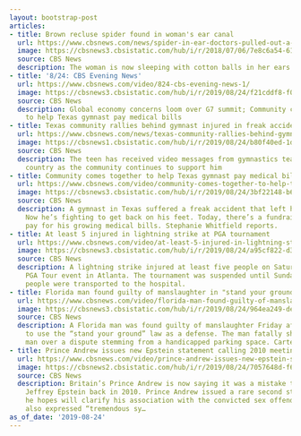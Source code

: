 ```yaml
---
layout: bootstrap-post
articles:
- title: Brown recluse spider found in woman's ear canal
  url: https://www.cbsnews.com/news/spider-in-ear-doctors-pulled-out-a-brown-recluse-spider-from-woman-who-thought-she-had-water-in-ear/
  image: https://cbsnews3.cbsistatic.com/hub/i/r/2018/07/06/7e8c6a54-615d-410c-a5f5-ea542f329682/thumbnail/1200x630/bbd2a0d4f517931d089eaa16e7136e68/getty-images-istockphoto.jpg
  source: CBS News
  description: The woman is now sleeping with cotton balls in her ears — just in case
- title: '8/24: CBS Evening News'
  url: https://www.cbsnews.com/video/824-cbs-evening-news-1/
  image: https://cbsnews3.cbsistatic.com/hub/i/r/2019/08/24/f21cddf8-f0aa-4f5f-a90c-2c57e4c12289/thumbnail/1200x630/3ab0f52744976bddba23685e67bd1828/0824-en-full-1919332-640x360.jpg
  source: CBS News
  description: Global economy concerns loom over G7 summit; Community comes together
    to help Texas gymnast pay medical bills
- title: Texas community rallies behind gymnast injured in freak accident
  url: https://www.cbsnews.com/news/texas-community-rallies-behind-gymnast-to-help-pay-medical-bills-after-freak-accident/
  image: https://cbsnews1.cbsistatic.com/hub/i/r/2019/08/24/b80f40ed-1dfd-4cff-98d2-bc9a60e095b0/thumbnail/1200x630/e63c0576708697d4367c27c658177adc/0824-en-houstongymnast-whitfield.jpg
  source: CBS News
  description: The teen has received video messages from gymnastics teams across the
    country as the community continues to support him
- title: Community comes together to help Texas gymnast pay medical bills
  url: https://www.cbsnews.com/video/community-comes-together-to-help-texas-gymnast-pay-medical-bills/
  image: https://cbsnews3.cbsistatic.com/hub/i/r/2019/08/24/3bf22148-b6fb-4954-9923-e6d26ea463ed/thumbnail/1200x630/d9d46401d78e3330680b1c0eba9970da/0824-en-houstongymnast-whitfield-1919326-640x360.jpg
  source: CBS News
  description: A gymnast in Texas suffered a freak accident that left him paralyzed.
    Now he’s fighting to get back on his feet. Today, there’s a fundraiser to help
    pay for his growing medical bills. Stephanie Whitfield reports.
- title: At least 5 injured in lightning strike at PGA tournament
  url: https://www.cbsnews.com/video/at-least-5-injured-in-lightning-strike-at-pga-tournament/
  image: https://cbsnews3.cbsistatic.com/hub/i/r/2019/08/24/a95cf822-d343-46be-ace4-ac1996d9da96/thumbnail/1200x630/2356d2b48570b4edb055798a34304cf5/0824-en-lightningstrike-vo-1919318-640x360.jpg
  source: CBS News
  description: A lightning strike injured at least five people on Saturday at the
    PGA Tour event in Atlanta. The tournament was suspended until Sunday and five
    people were transported to the hospital.
- title: Florida man found guilty of manslaughter in "stand your ground" trial
  url: https://www.cbsnews.com/video/florida-man-found-guilty-of-manslaughter-in-stand-your-ground-trial/
  image: https://cbsnews3.cbsistatic.com/hub/i/r/2019/08/24/964ea249-dea3-406b-bc31-c8fc0c7d2bd8/thumbnail/1200x630/015aa37064b548530b135f637ae14a1b/0824-en-drejkaverdict-evans-1919311-640x360.jpg
  source: CBS News
  description: A Florida man was found guilty of manslaughter Friday after trying
    to use the “stand your ground” law as a defense. The man fatally shot another
    man over a dispute stemming from a handicapped parking space. Carter Evans reports.
- title: Prince Andrew issues new Epstein statement calling 2010 meeting a mistake
  url: https://www.cbsnews.com/video/prince-andrew-issues-new-epstein-statement-calling-2010-meeting-a-mistake/
  image: https://cbsnews2.cbsistatic.com/hub/i/r/2019/08/24/7057648d-f6c5-452f-b9e3-9c887e26fc17/thumbnail/1200x630/a97194633cace8751e38c771ceb2763a/0824-en-andrew-craig-1919302-640x360.jpg
  source: CBS News
  description: Britain’s Prince Andrew is now saying it was a mistake to meet with
    Jeffrey Epstein back in 2010. Prince Andrew issued a rare second statement that
    he hopes will clarify his association with the convicted sex offender. The prince
    also expressed “tremendous sy…
as_of_date: '2019-08-24'
---
```



